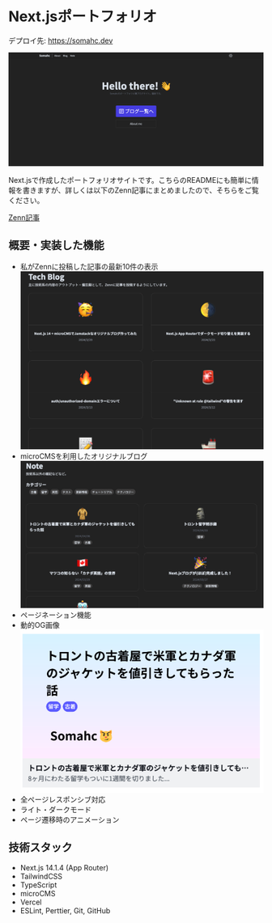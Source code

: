 # Next.jsポートフォリオ
デプロイ先: https://somahc.dev

![alt text](<スクリーンショット 2024-04-18 11.54.52.png>)

Next.jsで作成したポートフォリオサイトです。こちらのREADMEにも簡単に情報を書きますが、詳しくは以下のZenn記事にまとめましたので、そちらをご覧ください。

[Zenn記事](https://zenn.dev/somahc/articles/ff68ec033947de)

## 概要・実装した機能
- 私がZennに投稿した記事の最新10件の表示
  ![alt text](<スクリーンショット 2024-04-18 11.55.40.png>)
- microCMSを利用したオリジナルブログ
  ![alt text](<スクリーンショット 2024-04-18 11.56.13.png>)
- ページネーション機能
- 動的OG画像
  ![alt text](<スクリーンショット 2024-04-18 11.57.31.png>)
- 全ページレスポンシブ対応
- ライト・ダークモード
- ページ遷移時のアニメーション
## 技術スタック
- Next.js 14.1.4 (App Router)
- TailwindCSS
- TypeScript
- microCMS
- Vercel
- ESLint, Perttier, Git, GitHub